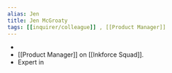 ```yaml
---
alias: Jen
title: Jen McGroaty
tags: [[inquirer/colleague]] , [[Product Manager]]
---
```


-
- [[Product Manager]] on [[Inkforce Squad]].
- Expert in